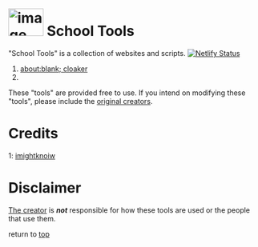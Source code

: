 # <img src="https://i.ibb.co/DDKjf6n/image.png" alt="image" width="70px" height="55px" border="0"></img> School Tools
<a name="description"></a>"School Tools" is a collection of websites and scripts.
[![Netlify Status](https://api.netlify.com/api/v1/badges/e9329dea-b751-4bc5-bbb7-bc12b6069b6f/deploy-status)](https://app.netlify.com/sites/schooltools/deploys)

<ol>
  <li><a name="1" href="https://sonofa.netlify.app/" title="Hides URL as about:blank (for chrome/chromebooks)">about:blank; cloaker</a></li>
  <li><a name="2" href="" title="Collection of Javascript bookmarks"></a></li>
</ol>

These "tools" are provided free to use.
If you intend on modifying these "tools", please include the [original creators][2].

# Credits

1: [imightknoiw][1]

# Disclaimer

[The creator][1] is ___not___ responsible for how these tools are used or the people that use them.

return to [top](#school-tools)

[1]:https://github.com/imightknoiw
[2]:#credits
